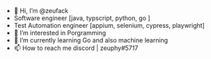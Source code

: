 - 👋 Hi, I’m @zeufack
- Software engineer [java, typscript, python, go ]
- Test Automation engineer [appium, selenium, cypress, playwright]
- 👀 I’m interested in Porgramming
- 🌱 I’m currently learning Go and also machine learning
- 📫 How to reach me discord | zeuphy#5717


<!---
zeufack/zeufack is a ✨ special ✨ repository because its `README.md` (this file) appears on your GitHub profile.
You can click the Preview link to take a look at your changes.
--->
